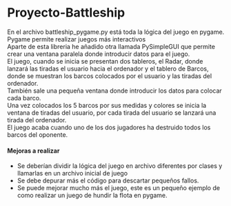 # Proyecto-Battleship
En el archivo battleship_pygame.py está toda la lógica del juego en pygame.  
Pygame permite realizar juegos más interactivos  
Aparte de esta libreria he añadido otra llamada PySimpleGUI que permite crear una ventana paralela donde introducir datos para el juego.  
El juego, cuando se inicia se presentan dos tableros, el Radar, donde lanzará las tiradas el usuario hacia el ordenador y el tablero de 
Barcos, donde se muestran los barcos colocados por el usuario y las tiradas del ordenador.  
También sale una pequeña ventana donde introducir los datos para colocar cada barco.  
Una vez colocados los 5 barcos por sus medidas y colores se inicia la ventana de tiradas del usuario, por cada tirada del usuario
se lanzará una tirada del ordenador.  
El juego acaba cuando uno de los dos jugadores ha destruido todos los barcos del oponente.  
#### Mejoras a realizar
* Se deberían dividir la lógica del juego en archivo diferentes por clases y llamarlas en un archivo inicial de juego  
* Se debe depurar más el código para descartar pequeños fallos.  
* Se puede mejorar mucho más el juego, este es un pequeño ejemplo de como realizar un juego de hundir la flota en pygame.  
